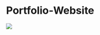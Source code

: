 # Portfolio-Website


<img src="https://github.com/Simbhe/Portfolio-Website/commit/dfb1b5bb054b5352a996dab66eaebd3eed820794#diff-3e749d73cf3f7d429eac59640ea201b1bbd48617bca0c9cf9cdfbb90230e7ebc" style="max-width:100%">

